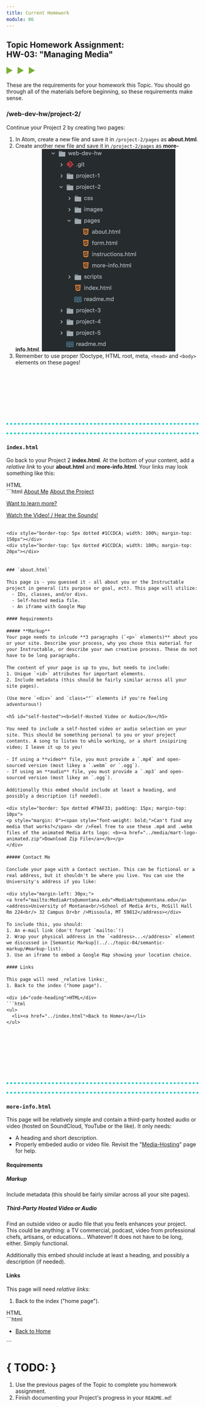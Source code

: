 ```yaml
---
title: Current Homework
module: 06
---
```


## Topic Homework Assignment:<br/>HW-03: "Managing Media"
<img src="./../../../img/arrow-divider.svg" style="width: 75px; border: none;" />

These are the requirements for your homework this Topic. You should go through all of the materials before beginning, so these requirements make sense.


### /web-dev-hw/project-2/
Continue your Project 2 by creating two pages:

1. In Atom, create a new file and save it in `/project-2/pages` as **about.html**.
2. Create another new file and save it in `/project-2/pages` as **more-info.html**.
![Project 2 Directory in Atom](../imgs/p2-atom-directory-pt3.png)
3. Remember to use proper !Doctype, HTML root, meta, `<head>` and `<body>` elements on these pages!

<div style="border-top: 5px dotted #1CCDCA; width: 100%; margin-top: 150px"></div>
<div style="border-top: 5px dotted #1CCDCA; width: 100%; margin-top: 20px"></div>


### `index.html`

Go back to your Project 2 **index.html**. At the bottom of your content, add a _relative link_ to your **about.html** and **more-info.html**. Your links may look something like this:

<div id="code-heading">HTML</div>
```html
<!-- about.html Examples -->
<a href="./pages/about.html">About Me</a>
  <!-- Or -->
<a href="./pages/about.html">About the Project</a>

<!-- more-info.html Examples -->
<a href="./pages/more-info.html">Want to learn more?</a>
  <!-- Or -->
<a href="./pages/more-info.html">Watch the Video! / Hear the Sounds!</a>
```

<div style="border-top: 5px dotted #1CCDCA; width: 100%; margin-top: 150px"></div>
<div style="border-top: 5px dotted #1CCDCA; width: 100%; margin-top: 20px"></div>


### `about.html`

This page is - you guessed it - all about you or the Instructable project in general (its purpose or goal, ect). This page will utilize:
  - IDs, classes, and/or divs.
  - Self-hosted media file.
  - An iframe with Google Map

#### Requirements

##### **Markup**
Your page needs to inlcude **3 paragraphs (`<p>` elements)** about you or your site. Describe your process, why you chose this material for your Instructable, or describe your own creative process. These do not have to be long paragraphs.

The content of your page is up to you, but needs to include:
1. Unique `<id>` attributes for important elements.
2. Include metadata (this should be fairly similar across all your site pages).

(Use more `<div>` and `class=""` elements if you're feeling adventurous!)

<h5 id="self-hosted"><b>Self-Hosted Video or Audio</b></h5>

You need to include a self-hosted video or audio selection on your site. This should be something personal to you or your project contents. A song to listen to while working, or a short insipiring video; I leave it up to you!

- If using a **video** file, you must provide a `.mp4` and open-sourced version (most likey a `.webm` or `.ogg`).
- If using an **audio** file, you must provide a `.mp3` and open-sourced version (most likey an `.ogg`).

Additionally this embed should include at least a heading, and possibly a description (if needed).

<div style="border: 5px dotted #79AF33; padding: 15px; margin-top: 10px">
<p style="margin: 0"><span style="font-weight: bold;">Can't find any media that works?</span> <br />Feel free to use these .mp4 and .webm files of the animated Media Arts logo: <b><a href="../media/mart-logo-animated.zip">Download Zip File</a></b></p>
</div>

##### Contact Me

Conclude your page with a Contact section. This can be fictional or a real address, but it shouldn't be where you live. You can use the University's address if you like:

<div style="margin-left: 30px;">
<a href="mailto:MediaArts@umontana.edu">MediaArts@umontana.edu</a>
<address>University of Montana<br/>School of Media Arts, McGill Hall Rm 224<br/> 32 Campus Dr<br />Missoula, MT 59812</address></div>

To include this, you should:
1. An e-mail link (don't forget `mailto:`!)
2. Wrap your physical address in the `<address>...</address>` element we discussed in [Semantic Markup](../../topic-04/semantic-markup/#markup-list).
3. Use an iframe to embed a Google Map showing your location choice.

#### Links

This page will need _relative links:_
1. Back to the index ("home page").

<div id="code-heading">HTML</div>
```html
<ul>
  <li><a href="../index.html">Back to Home</a></li>
</ul>
```

<div style="border-top: 5px dotted #1CCDCA; width: 100%; margin-top: 150px"></div>
<div style="border-top: 5px dotted #1CCDCA; width: 100%; margin-top: 20px"></div>


### `more-info.html`

This page will be relatively simple and contain a third-party hosted audio or video (hosted on SoundCloud, YouTube or the like). It only needs:

- A heading and short description.
- Properly embeded audio or video file. Revisit the "[Media-Hosting](../media-hosting/#third-party)" page for help.

#### Requirements

##### **Markup**
Include metadata (this should be fairly similar across all your site pages).

##### **Third-Party Hosted Video or Audio**

Find an outside video or audio file that you feels enhances your project. This could be anything: a TV commercial, podcast, video from professional chefs, artisans, or educations... Whatever! It does not have to be long, either. Simply functional.

Additionally this embed should include at least a heading, and possibly a description (if needed).

#### Links

This page will need _relative links:_
1. Back to the index ("home page").

<div id="code-heading">HTML</div>
```html
<ul>
  <li><a href="../index.html">Back to Home</a></li>
</ul>
```

# { TODO: }
1. Use the previous pages of the Topic to complete you homework assignment.
2. Finish documenting your Project's progress in your `README.md`!
